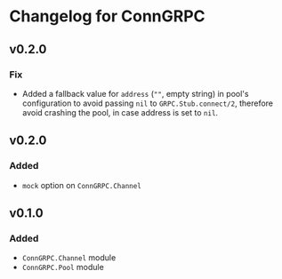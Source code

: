 # Changelog for ConnGRPC


## v0.2.0

### Fix

- Added a fallback value for `address` (`""`, empty string) in pool's configuration to avoid passing `nil` to `GRPC.Stub.connect/2`, therefore avoid crashing the pool, in case address is set to `nil`.

## v0.2.0

### Added

- `mock` option on `ConnGRPC.Channel`


## v0.1.0

### Added

- `ConnGRPC.Channel` module
- `ConnGRPC.Pool` module
